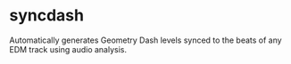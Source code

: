# syncdash
Automatically generates Geometry Dash levels synced to the beats of any EDM track using audio analysis.
